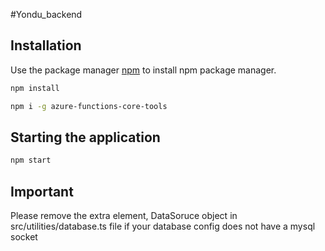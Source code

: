 #Yondu_backend

## Installation
Use the package manager [npm]([https://pip.pypa.io/en/stable/](https://docs.npmjs.com/cli/v8/commands/npm-link)) to install npm package manager.

```bash
npm install
```
```bash
npm i -g azure-functions-core-tools 
```
## Starting the application
```bash
npm start
```
## Important

Please remove the extra element, DataSoruce object in src/utilities/database.ts file if your database config does not have a mysql socket
